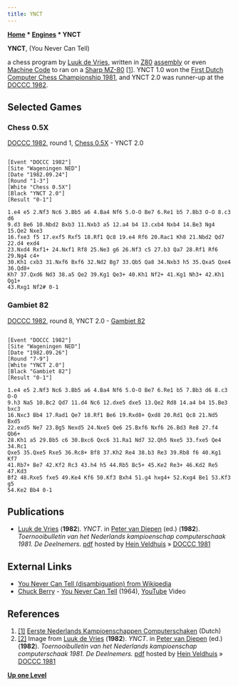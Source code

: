```yaml
---
title: YNCT
---
```

**[Home](Home "Home") \* [Engines](Engines "Engines") \* YNCT**


**YNCT**, (You Never Can Tell)  

a chess program by [Luuk de Vries](index.php?title=Luuk_de_Vries&action=edit&redlink=1 "Luuk de Vries (page does not exist)"), written in [Z80](Z80 "Z80") [assembly](Assembly "Assembly") or even [Machine Code](https://en.wikipedia.org/wiki/Machine_code) to ran on a [Sharp MZ-80](https://en.wikipedia.org/wiki/Sharp_MZ#MZ-80K_group) <a id="cite-note-1" href="#cite-ref-1">[1]</a>. YNCT 1.0 won the [First Dutch Computer Chess Championship 1981](DOCCC_1981 "DOCCC 1981"), and YNCT 2.0 was runner-up at the [DOCCC 1982](DOCCC_1982 "DOCCC 1982").



## Selected Games


### Chess 0.5X


[DOCCC 1982](DOCCC_1982 "DOCCC 1982"), round 1, [Chess 0.5X](Chess_0.5X "Chess 0.5X") - YNCT 2.0




```

[Event "DOCCC 1982"]
[Site "Wageningen NED"]
[Date "1982.09.24"]
[Round "1-3"]
[White "Chess 0.5X"]
[Black "YNCT 2.0"]
[Result "0-1"]

1.e4 e5 2.Nf3 Nc6 3.Bb5 a6 4.Ba4 Nf6 5.O-O Be7 6.Re1 b5 7.Bb3 O-O 8.c3 d6 
9.d3 Be6 10.Nbd2 Bxb3 11.Nxb3 a5 12.a4 b4 13.cxb4 Nxb4 14.Be3 Ng4 15.Qe2 Nxe3 
16.fxe3 f5 17.exf5 Rxf5 18.Rf1 Qc8 19.e4 Rf6 20.Rac1 Kh8 21.Nbd2 Qd7 22.d4 exd4 
23.Nxd4 Rxf1+ 24.Nxf1 Rf8 25.Ne3 g6 26.Nf3 c5 27.b3 Qa7 28.Rf1 Rf6 29.Ng4 c4+ 
30.Kh1 cxb3 31.Nxf6 Bxf6 32.Nd2 Bg7 33.Qb5 Qa8 34.Nxb3 h5 35.Qxa5 Qxe4 36.Qd8+ 
Kh7 37.Qxd6 Nd3 38.a5 Qe2 39.Kg1 Qe3+ 40.Kh1 Nf2+ 41.Kg1 Nh3+ 42.Kh1 Qg1+ 
43.Rxg1 Nf2# 0-1

```

### Gambiet 82


[DOCCC 1982](DOCCC_1982 "DOCCC 1982"), round 8, YNCT 2.0 - [Gambiet 82](Gambiet "Gambiet")




```

[Event "DOCCC 1982"]
[Site "Wageningen NED"]
[Date "1982.09.26"]
[Round "7-9"]
[White "YNCT 2.0"]
[Black "Gambiet 82"]
[Result "0-1"]

1.e4 e5 2.Nf3 Nc6 3.Bb5 a6 4.Ba4 Nf6 5.O-O Be7 6.Re1 b5 7.Bb3 d6 8.c3 O-O 
9.h3 Na5 10.Bc2 Qd7 11.d4 Nc6 12.dxe5 dxe5 13.Qe2 Rd8 14.a4 b4 15.Be3 bxc3 
16.Nxc3 Bb4 17.Rad1 Qe7 18.Rf1 Be6 19.Rxd8+ Qxd8 20.Rd1 Qc8 21.Nd5 Bxd5 
22.exd5 Ne7 23.Bg5 Nexd5 24.Nxe5 Qe6 25.Bxf6 Nxf6 26.Bd3 Re8 27.f4 Qb6+ 
28.Kh1 a5 29.Bb5 c6 30.Bxc6 Qxc6 31.Ra1 Nd7 32.Qh5 Nxe5 33.fxe5 Qe4 34.Rc1 
Qxe5 35.Qxe5 Rxe5 36.Rc8+ Bf8 37.Kh2 Re4 38.b3 Re3 39.Rb8 f6 40.Kg1 Kf7 
41.Rb7+ Be7 42.Kf2 Rc3 43.h4 h5 44.Rb5 Bc5+ 45.Ke2 Re3+ 46.Kd2 Re5 47.Kd3 
Bf2 48.Rxe5 fxe5 49.Ke4 Kf6 50.Kf3 Bxh4 51.g4 hxg4+ 52.Kxg4 Be1 53.Kf3 g5 
54.Ke2 Bb4 0-1

```

## Publications


* [Luuk de Vries](index.php?title=Luuk_de_Vries&action=edit&redlink=1 "Luuk de Vries (page does not exist)") (**1982**). *YNCT*. in [Peter van Diepen](Peter_van_Diepen "Peter van Diepen") (ed.) (**1982**). *Toernooibulletin van het Nederlands kampioenschap computerschaak 1981. De Deelnemers.* [pdf](http://www.schaakcomputers.nl/hein_veldhuis/database/files/03-1982,%20toernooibulletin%20van%20het%20Nederlands%20kampioenschap%20computerschaak%201981.pdf) hosted by [Hein Veldhuis](Hein_Veldhuis "Hein Veldhuis") » [DOCCC 1981](DOCCC_1981 "DOCCC 1981")


## External Links


* [You Never Can Tell (disambiguation) from Wikipedia](https://en.wikipedia.org/wiki/You_Never_Can_Tell)
* [Chuck Berry](https://en.wikipedia.org/wiki/Chuck_Berry) - [You Never Can Tell](https://en.wikipedia.org/wiki/You_Never_Can_Tell_%28song%29) (1964), [YouTube](https://en.wikipedia.org/wiki/YouTube) Video


 
## References


1. <a id="cite-ref-1" href="#cite-note-1">[1]</a> [Eerste Nederlands Kampioenschappen Computerschaken](http://www.csvnsupplementsite.nl/csvnp2.html) (Dutch)
2. <a id="cite-ref-2" href="#cite-note-2">[2]</a> Image from [Luuk de Vries](index.php?title=Luuk_de_Vries&action=edit&redlink=1 "Luuk de Vries (page does not exist)") (**1982**). *YNCT*. in [Peter van Diepen](Peter_van_Diepen "Peter van Diepen") (ed.) (**1982**). *Toernooibulletin van het Nederlands kampioenschap computerschaak 1981. De Deelnemers.* [pdf](http://www.schaakcomputers.nl/hein_veldhuis/database/files/03-1982,%20toernooibulletin%20van%20het%20Nederlands%20kampioenschap%20computerschaak%201981.pdf) hosted by [Hein Veldhuis](Hein_Veldhuis "Hein Veldhuis") » [DOCCC 1981](DOCCC_1981 "DOCCC 1981")

**[Up one Level](Engines "Engines")**







 
